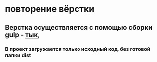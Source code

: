# повторение вёрстки
## Верстка осуществляется с помощью сборки gulp - [тык](https://github.com/ZaharBorisenko/Assembling-Gulp),
### В проект загружается только исходный код, без готовой папки dist
